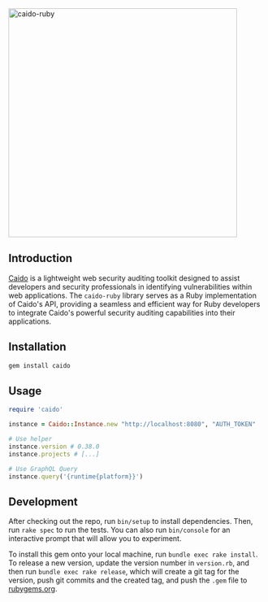 
<img alt="caido-ruby" src="https://github.com/caineers/caido-ruby/assets/13212227/b58b2d5e-890c-49c2-a5f5-06168267beae" width="450px;">

## Introduction

[Caido](https://caido.io) is a lightweight web security auditing toolkit designed to assist developers and security professionals in identifying vulnerabilities within web applications. The `caido-ruby` library serves as a Ruby implementation of Caido's API, providing a seamless and efficient way for Ruby developers to integrate Caido's powerful security auditing capabilities into their applications.

## Installation

```bash
gem install caido
```

## Usage

```ruby
require 'caido'

instance = Caido::Instance.new "http://localhost:8080", "AUTH_TOKEN"

# Use helper
instance.version # 0.38.0
instance.projects # [...]

# Use GraphQL Query
instance.query('{runtime{platform}}')
```

## Development

After checking out the repo, run `bin/setup` to install dependencies. Then, run `rake spec` to run the tests. You can also run `bin/console` for an interactive prompt that will allow you to experiment.

To install this gem onto your local machine, run `bundle exec rake install`. To release a new version, update the version number in `version.rb`, and then run `bundle exec rake release`, which will create a git tag for the version, push git commits and the created tag, and push the `.gem` file to [rubygems.org](https://rubygems.org).
